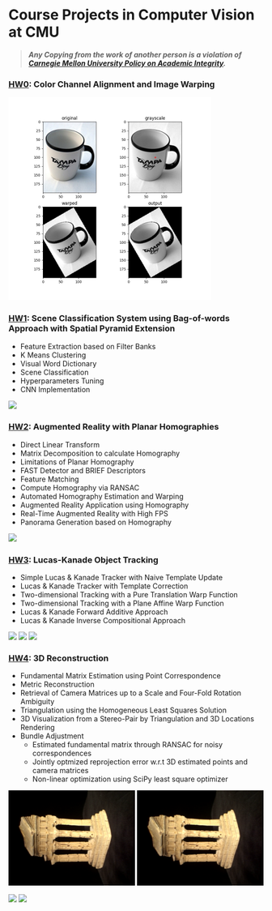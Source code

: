 # Course Projects in Computer Vision at CMU
> ***Any Copying from the work of another person is a violation of [Carnegie Mellon University Policy on Academic Integrity](https://www.cmu.edu/policies/student-and-student-life/academic-integrity.html).***
  
### [HW0](HW0/): Color Channel Alignment and Image Warping  
<img src="https://github.com/Geniussh/Computer-Vision/blob/main/HW0/results/transformed.jpg" width="400px">
  
  
### [HW1](HW1/): Scene Classification System using Bag-of-words Approach with Spatial Pyramid Extension
- Feature Extraction based on Filter Banks
- K Means Clustering
- Visual Word Dictionary
- Scene Classification
- Hyperparameters Tuning
- CNN Implementation  
<img src="https://user-images.githubusercontent.com/44150278/136886336-e9075072-380a-4dbb-9338-4f023448f83b.png" width="500px">
  
  
### [HW2](HW2/): Augmented Reality with Planar Homographies
- Direct Linear Transform
- Matrix Decomposition to calculate Homography
- Limitations of Planar Homography
- FAST Detector and BRIEF Descriptors
- Feature Matching
- Compute Homography via RANSAC
- Automated Homography Estimation and Warping
- Augmented Reality Application using Homography
- Real-Time Augmented Reality with High FPS
- Panorama Generation based on Homography  
<img src="https://github.com/Geniussh/Computer-Vision/blob/main/HW2/result/ar.gif" width="400px">
  
  
### [HW3](HW3/): Lucas-Kanade Object Tracking
- Simple Lucas & Kanade Tracker with Naive Template Update
- Lucas & Kanade Tracker with Template Correction
- Two-dimensional Tracking with a Pure Translation Warp Function
- Two-dimensional Tracking with a Plane Affine Warp Function
- Lucas & Kanade Forward Additive Approach
- Lucas & Kanade Inverse Compositional Approach
<p float="left">
  <img src="https://github.com/Geniussh/Computer-Vision/blob/main/HW3/result/car.gif" width="250px">
  <img src="https://github.com/Geniussh/Computer-Vision/blob/main/HW3/result/aerial.gif" width="250px">
  <img src="https://github.com/Geniussh/Computer-Vision/blob/main/HW3/result/ant.gif" width="250px">
</p>
  
  
### [HW4](HW4/): 3D Reconstruction
- Fundamental Matrix Estimation using Point Correspondence
- Metric Reconstruction
- Retrieval of Camera Matrices up to a Scale and Four-Fold Rotation Ambiguity
- Triangulation using the Homogeneous Least Squares Solution
- 3D Visualization from a Stereo-Pair by Triangulation and 3D Locations Rendering
- Bundle Adjustment
    - Estimated fundamental matrix through RANSAC for noisy correspondences
    - Jointly optmized reprojection error w.r.t 3D estimated points and camera matrices
    - Non-linear optimization using SciPy least square optimizer
<p float="left">
  <img src="https://github.com/Geniussh/Computer-Vision/blob/main/HW4/data/im1.png" width="250px">
  <img src="https://github.com/Geniussh/Computer-Vision/blob/main/HW4/data/im1.png" width="250px">
</p>
<p float="left">
  <img src="https://github.com/Geniussh/Computer-Vision/blob/main/HW4/result/rotation2.gif" width="250px">
  <img src="https://github.com/Geniussh/Computer-Vision/blob/main/HW4/result/rotation1.gif" width="250px">
</p>
